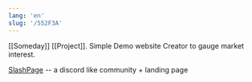 ```yaml
---
lang: 'en'
slug: '/552F3A'
---
```


[[Someday]] [[Project]]. Simple Demo website Creator to gauge market interest.

[SlashPage](https://slashpage.com/) -- a discord like community + landing page
